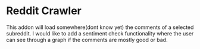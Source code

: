 # Reddit Crawler

This addon will load somewhere(dont know yet) the comments of a selected subreddit. I would like to add a sentiment check functionality where the user can see through a graph if the comments are mostly good or bad.

